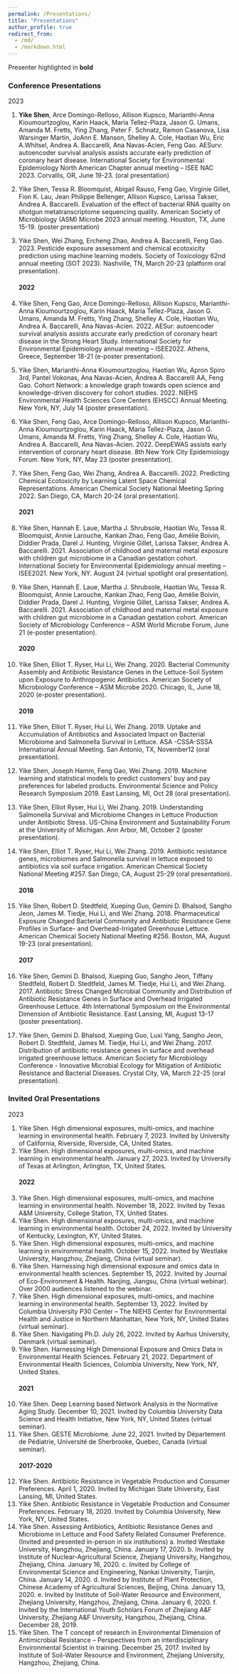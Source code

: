 ```yaml
---
permalink: /Presentations/
title: "Presentations"
author_profile: true
redirect_from: 
  - /md/
  - /markdown.html
---
```


Presenter highlighted in **bold**

### Conference Presentations
2023
1.	**Yike Shen**, Arce Domingo-Relloso, Allison Kupsco, Marianthi-Anna Kioumourtzoglou, Karin Haack, Maria Tellez-Plaza, Jason G. Umans, Amanda M. Fretts, Ying Zhang, Peter F. Schnatz, Ramon Casanova, Lisa Warsinger Martin, JoAnn E. Manson, Shelley A. Cole, Haotian Wu, Eric A.Whitsel, Andrea A. Baccarelli, Ana Navas-Acien, Feng Gao. AESurv: autoencoder survival analysis assists accurate early prediction of coronary heart disease. International Society for Environmental Epidemiology North American Chapter annual meeting – ISEE NAC 2023. Corvallis, OR, June 19-23. (oral presentation) 
2.	Yike Shen, Tessa R. Bloomquist, Abigail Rauso, Feng Gao, Virginie Gillet, Fion K. Lau, Jean Philippe Bellenger, Allison Kupsco, Larissa Takser, Andrea A. Baccarelli. Evaluation of the effect of bacterial RNA quality on shotgun metatranscriptome sequencing quality. American Society of Microbiology (ASM) Microbe 2023 annual meeting. Houston, TX, June 15-19. (poster presentation)
3.	Yike Shen, Wei Zhang, Ercheng Zhao, Andrea A. Baccarelli, Feng Gao. 2023. Pesticide exposure assessment and chemical ecotoxicity prediction using machine learning models. Society of Toxicology 62nd annual meeting (SOT 2023). Nashville, TN, March 20-23 (platform oral presentation).

  	#### 2022
5.	Yike Shen, Feng Gao, Arce Domingo-Relloso, Allison Kupsco, Marianthi-Anna Kioumourtzoglou, Karin Haack, Maria Tellez-Plaza, Jason G. Umans, Amanda M. Fretts, Ying Zhang, Shelley A. Cole, Haotian Wu, Andrea A. Baccarelli, Ana Navas-Acien. 2022. AESur: autoencoder survival analysis assists accurate early prediction of coronary heart disease in the Strong Heart Study. International Society for Environmental Epidemiology annual meeting – ISEE2022. Athens, Greece, September 18-21 (e-poster presentation). 
6.	Yike Shen, Marianthi-Anna Kioumourtzoglou, Haotian Wu, Apron Spiro 3rd, Pantel Vokonas, Ana Navas-Acien, Andrea A. Baccarelli AA, Feng Gao. Cohort Network: a knowledge graph towards open science and knowledge-driven discovery for cohort studies. 2022. NIEHS Environmental Health Sciences Core Centers (EHSCC) Annual Meeting. New York, NY, July 14 (poster presentation). 
7.	Yike Shen, Feng Gao, Arce Domingo-Relloso, Allison Kupsco, Marianthi-Anna Kioumourtzoglou, Karin Haack, Maria Tellez-Plaza, Jason G. Umans, Amanda M. Fretts, Ying Zhang, Shelley A. Cole, Haotian Wu, Andrea A. Baccarelli, Ana Navas-Acien. 2022. DeepEWAS assists early intervention of coronary heart disease. 8th New York City Epidemiology Forum. New York, NY, May 23 (poster presentation). 
8.	Yike Shen, Feng Gao, Wei Zhang, Andrea A. Baccarelli. 2022. Predicting Chemical Ecotoxicity by Learning Latent Space Chemical Representations. American Chemical Society National Meeting Spring 2022. San Diego, CA, March 20-24 (oral presentation).
    #### 2021
9.	Yike Shen, Hannah E. Laue, Martha J. Shrubsole, Haotian Wu, Tessa R. Bloomquist, Annie Larouche, Kankan Zhao, Feng Gao, Amélie Boivin, Diddier Prada, Darel J. Hunting, Virginie Gillet, Larissa Takser, Andrea A. Baccarelli. 2021. Association of childhood and maternal metal exposure with children gut microbiome in a Canadian gestation cohort. International Society for Environmental Epidemiology annual meeting – ISEE2021. New York, NY. August 24 (virtual spotlight oral presentation). 
10.	Yike Shen, Hannah E. Laue, Martha J. Shrubsole, Haotian Wu, Tessa R. Bloomquist, Annie Larouche, Kankan Zhao, Feng Gao, Amélie Boivin, Diddier Prada, Darel J. Hunting, Virginie Gillet, Larissa Takser, Andrea A. Baccarelli. 2021. Association of childhood and maternal metal exposure with children gut microbiome in a Canadian gestation cohort. American Society of Microbiology Conference – ASM World Microbe Forum, June 21 (e-poster presentation).
    #### 2020
11.	Yike Shen, Elliot T. Ryser, Hui Li, Wei Zhang. 2020. Bacterial Community Assembly and Antibiotic Resistance Genes in the Lettuce-Soil System upon Exposure to Anthropogenic Antibiotics. American Society of Microbiology Conference – ASM Microbe 2020. Chicago, IL, June 18, 2020 (e-poster presentation).
    #### 2019
12.	Yike Shen, Elliot T. Ryser, Hui Li, Wei Zhang. 2019. Uptake and Accumulation of Antibiotics and Associated Impact on Bacterial Microbiome and Salmonella Survival in Lettuce. ASA -CSSA-SSSA International Annual Meeting. San Antonio, TX, November12 (oral presentation).
13.	Yike Shen, Joseph Hamm, Feng Gao, Wei Zhang. 2019. Machine learning and statistical models to predict customers’ buy and pay preferences for labeled products. Environmental Science and Policy Research Symposium 2019. East Lansing, MI, Oct 28 (oral presentation). 
14.	Yike Shen, Elliot Ryser, Hui Li, Wei Zhang. 2019. Understanding Salmonella Survival and Microbiome Changes in Lettuce Production under Antibiotic Stress. US-China Environment and Sustainability Forum at the University of Michigan. Ann Arbor, MI, October 2 (poster presentation).
15.	Yike Shen, Elliot T. Ryser, Hui Li, Wei Zhang. 2019. Antibiotic resistance genes, microbiomes and Salmonella survival in lettuce exposed to antibiotics via soil surface irrigation. American Chemical Society National Meeting #257. San Diego, CA, August 25-29 (oral presentation).
    #### 2018
16.	Yike Shen, Robert D. Stedtfeld, Xueping Guo, Gemini D. Bhalsod, Sangho Jeon, James M. Tiedje, Hui Li, and Wei Zhang. 2018. Pharmaceutical Exposure Changed Bacterial Community and Antibiotic Resistance Gene Profiles in Surface- and Overhead-Irrigated Greenhouse Lettuce. American Chemical Society National Meeting #256. Boston, MA, August 19-23 (oral presentation).
    #### 2017
17.	Yike Shen, Gemini D. Bhalsod, Xueping Guo, Sangho Jeon, Tiffany Stedtfeld, Robert D. Stedtfeld, James M. Tiedje, Hui Li, and Wei Zhang. 2017. Antibiotic Stress Changed Microbial Community and Distribution of Antibiotic Resistance Genes in Surface and Overhead Irrigated Greenhouse Lettuce. 4th International Symposium on the Environmental Dimension of Antibiotic Resistance. East Lansing, MI, August 13-17 (poster presentation).
18.	Yike Shen, Gemini D. Bhalsod, Xueping Guo, Luxi Yang, Sangho Jeon, Robert D. Stedtfeld, James M. Tiedje, Hui Li, and Wei Zhang. 2017. Distribution of antibiotic resistance genes in surface and overhead irrigated greenhouse lettuce. American Society for Microbiology Conference - Innovative Microbial Ecology for Mitigation of Antibiotic Resistance and Bacterial Diseases. Crystal City, VA, March 22-25 (oral presentation). 

### Invited Oral Presentations
2023
1.	Yike Shen. High dimensional exposures, multi-omics, and machine learning in environmental health. February 7, 2023. Invited by University of California, Riverside, Riverside, CA, United States.
2.	Yike Shen. High dimensional exposures, multi-omics, and machine learning in environmental health. January 27, 2023. Invited by University of Texas at Arlington, Arlington, TX, United States.
    #### 2022
3.	Yike Shen. High dimensional exposures, multi-omics, and machine learning in environmental health. November 18, 2022. Invited by Texas A&M University, College Station, TX, United States.
4.	Yike Shen. High dimensional exposures, multi-omics, and machine learning in environmental health. October 24, 2022. Invited by University of Kentucky, Lexington, KY, United States.
5.	Yike Shen. High dimensional exposures, multi-omics, and machine learning in environmental health. October 15, 2022. Invited by Westlake University, Hangzhou, Zhejiang, China (virtual seminar). 
6.	Yike Shen. Harnessing high dimensional exposure and omics data in environmental health sciences. September 15, 2022. Invited by Journal of Eco-Environment & Health. Nanjing, Jiangsu, China (virtual webinar). Over 2000 audiences listened to the webinar. 
7.	Yike Shen. High dimensional exposures, multi-omics, and machine learning in environmental health. September 13, 2022. Invited by Columbia University P30 Center – The NIEHS Center for Environmental Health and Justice in Northern Manhattan, New York, NY, United States (virtual seminar). 
8.	Yike Shen. Navigating Ph.D. July 26, 2022. Invited by Aarhus University, Denmark (virtual seminar). 
9.	Yike Shen. Harnessing High Dimensional Exposure and Omics Data in Environmental Health Sciences. February 21, 2022. Department of Environmental Health Sciences, Columbia University, New York, NY, United States. 
    #### 2021
10.	Yike Shen. Deep Learning based Network Analysis in the Normative Aging Study. December 10, 2021. Invited by Columbia University Data Science and Health Initiative, New York, NY, United States (virtual seminar).
11.	Yike Shen. GESTE Microbiome. June 22, 2021. Invited by Département de Pédiatrie, Université de Sherbrooke, Quebec, Canada (virtual seminar).
    #### 2017-2020
12.	Yike Shen. Antibiotic Resistance in Vegetable Production and Consumer Preferences. April 1, 2020. Invited by Michigan State University, East Lansing, MI, United States.
13.	Yike Shen. Antibiotic Resistance in Vegetable Production and Consumer Preferences. February 18, 2020. Invited by Columbia University, New York, NY, United States.
14.	Yike Shen. Assessing Antibiotics, Antibiotic Resistance Genes and Microbiome in Lettuce and Food Safety Related Consumer Preference. (Invited and presented in-person in six institutions)
a.	Invited Westlake University, Hangzhou, Zhejiang, China. January 17, 2020. 
b.	Invited by Institute of Nuclear-Agricultural Science, Zhejiang University, Hangzhou, Zhejiang, China. January 16, 2020. 
c.	Invited by College of Environmental Science and Engineering, Nankai University, Tianjin, China. January 14, 2020. 
d.	Invited by Institute of Plant Protection, Chinese Academy of Agricultural Sciences, Beijing, China. January 13, 2020. 
e.	Invited by Institute of Soil-Water Resource and Environment, Zhejiang University, Hangzhou, Zhejiang, China. January 6, 2020.
f.	Invited by the International Youth Scholars Forum of Zhejiang A&F University, Zhejiang A&F University, Hangzhou, Zhejiang, China. December 28, 2019. 
15.	Yike Shen. The T concept of research in Environmental Dimension of Antimicrobial Resistance – Perspectives from an interdisciplinary Environmental Scientist in training. December 25, 2017. Invited by Institute of Soil-Water Resource and Environment, Zhejiang University, Hangzhou, Zhejiang, China. 
